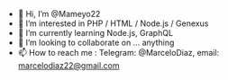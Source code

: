 - 👋 Hi, I’m @Mameyo22
- 👀 I’m interested in PHP / HTML / Node.js / Genexus 
- 🌱 I’m currently learning Node.js, GraphQL
- 💞️ I’m looking to collaborate on ... anything
- 📫 How to reach me : Telegram: @MarceloDiaz, email: marcelodiaz22@gmail.com

<!---
Mameyo22/Mameyo22 is a ✨ special ✨ repository because its `README.md` (this file) appears on your GitHub profile.
You can click the Preview link to take a look at your changes.
--->
